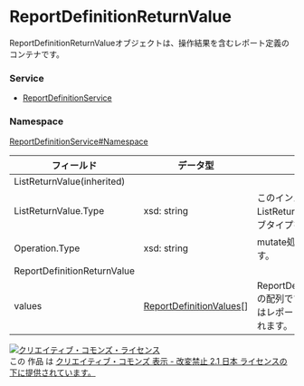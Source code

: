 # ReportDefinitionReturnValue
ReportDefinitionReturnValueオブジェクトは、操作結果を含むレポート定義のコンテナです。
### Service
+ [ReportDefinitionService](../../services/ReportDefinitionService.md)

### Namespace
[ReportDefinitionService#Namespace](../../services/ReportDefinitionService.md#namespace)

| フィールド | データ型 | 説明 | 
|---|---|---|
| ListReturnValue(inherited)|||
| ListReturnValue.Type| xsd: string| このインスタンスの ListReturnValue のサブタイプを示します。 |
| Operation.Type| xsd: string| mutate処理の内容です。 |
| ReportDefinitionReturnValue|||
| values| <a href="./ReportDefinitionValues.md"><span>ReportDefinitionValues</span></a>[]| ReportDefinitionValueの配列です。各配列にはレポート定義が含まれます。 |

<a rel="license" href="http://creativecommons.org/licenses/by-nd/2.1/jp/"><img alt="クリエイティブ・コモンズ・ライセンス" style="border-width:0" src="https://i.creativecommons.org/l/by-nd/2.1/jp/88x31.png" /></a><br />この 作品 は <a rel="license" href="http://creativecommons.org/licenses/by-nd/2.1/jp/">クリエイティブ・コモンズ 表示 - 改変禁止 2.1 日本 ライセンスの下に提供されています。</a>
